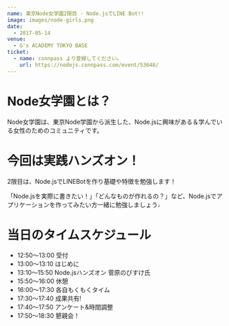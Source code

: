 ```yaml
---
name: 東京Node女学園2限目 - Node.jsでLINE Bot!!
image: images/node-girls.png
date:
  - 2017-05-14
venue:
  - G's ACADEMY TOKYO BASE
ticket:
  - name: connpass より登録してください。
    url: https://nodejs.connpass.com/event/53648/
---
```


# Node女学園とは？

Node女学園は、東京Node学園から派生した、Node.jsに興味がある＆学んでいる女性のためのコミュニティです。

# 今回は実践ハンズオン！

2限目は、Node.jsでLINEBotを作り基礎や特徴を勉強します！

「Node.jsを実際に書きたい！」「どんなものが作れるの？」など、Node.jsでアプリケーションを作ってみたい方一緒に勉強しましょう♩

# 当日のタイムスケジュール

- 12:50～13:00  受付
- 13:00〜13:10  はじめに
- 13:10〜15:50  Node.jsハンズオン 菅原のびすけ氏
- 15:50〜16:00  休憩
- 16:00〜17:30  各自もくもくタイム
- 17:30〜17:40  成果共有!
- 17:40〜17:50  アンケート&時間調整
- 17:50〜18:30  懇親会！
